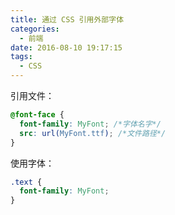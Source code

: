 ```yaml
---
title: 通过 CSS 引用外部字体
categories:
  - 前端
date: 2016-08-10 19:17:15
tags:
  - CSS
---
```


引用文件：

``` css
@font-face { 
  font-family: MyFont; /*字体名字*/ 
  src: url(MyFont.ttf); /*文件路径*/ 
}
```
<!-- more -->

使用字体：

``` css
.text { 
  font-family: MyFont; 
}
```